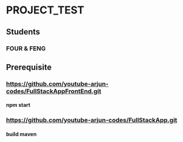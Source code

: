 # PROJECT_TEST
## Students
### FOUR & FENG

## Prerequisite
### https://github.com/youtube-arjun-codes/FullStackAppFrontEnd.git 
#### npm start
###  https://github.com/youtube-arjun-codes/FullStackApp.git
#### build maven